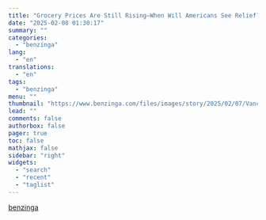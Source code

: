 ```yaml
---
title: "Grocery Prices Are Still Rising—When Will Americans See Relief? Here&#39;s What JD Vance Says"
date: "2025-02-08 01:30:17"
summary: ""
categories:
  - "benzinga"
lang:
  - "en"
translations:
  - "en"
tags:
  - "benzinga"
menu: ""
thumbnail: "https://www.benzinga.com/files/images/story/2025/02/07/Vances-Longstanding-Concerns.jpeg"
lead: ""
comments: false
authorbox: false
pager: true
toc: false
mathjax: false
sidebar: "right"
widgets:
  - "search"
  - "recent"
  - "taglist"
---
```




[benzinga](https://www.benzinga.com/startups/25/02/43567897/grocery-prices-are-still-rising-when-will-americans-see-relief-heres-what-jd-vance-says)
